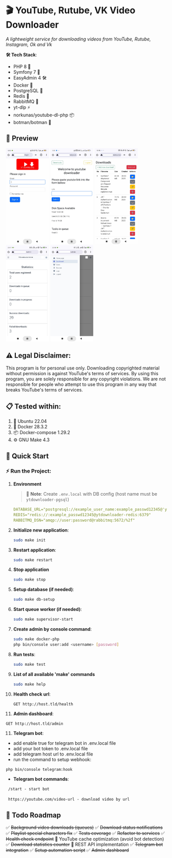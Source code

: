 # 🎬 YouTube, Rutube, VK Video Downloader

*A lightweight service for downloading videos from YouTube, Rutube, Instagram, Ok and Vk*

**🛠 Tech Stack**:
- PHP 8 🐘
- Symfony 7 🎼
- EasyAdmin 4 🛠️
- Docker 🐳
- PostgreSQL 🐘
- Redis 🚀
- RabbitMQ 🐇
- yt-dlp ⚡
- norkunas/youtube-dl-php 📦
- botman/botman 🤖

## 📸 Preview
<img src="docs/preview/1.jpg" alt="Login page" height="300"> <img src="docs/preview/2.jpg" alt="Index page" height="300"> <img src="docs/preview/3.jpg" alt="Downloads page" height="300"> <img src="docs/preview/4.jpg" alt="Admin dashboard" height="300"> <img src="docs/preview/5.jpg" alt="Admin menu" height="300">

## ⚠️ Legal Disclaimer:
This program is for personal use only. Downloading copyrighted material without permission is against YouTube's terms of services. By using this program, you are solely responsible for any copyright violations. We are not responsible for people who attempt to use this program in any way that breaks YouTube's terms of services.



## 📋 Tested within:
1. 🐧 Ubuntu 22.04
2. 🐳 Docker 28.3.2
3. 📦 Docker-compose 1.29.2
4. ⚙️ GNU Make 4.3

## 🚀 Quick Start

### ⚡ Run the Project:
1. **Environment**
   > 📝 **Note**: Create `.env.local` with DB config (host name must be `ytdownloader-pgsql`)
   ```yaml
   DATABASE_URL="postgresql://example_user_name:example_passwd12345@'ytdownloader-pgsql':5432/ytdownloader?serverVersion=16&charset=utf8"
   REDIS="redis://:example_passwd12345@ytdownloader-redis:6379"
   RABBITMQ_DSN="amqp://user:password@rabbitmq:5672/%2f"
   ```

1. **Initialize new application**:
   ```bash
   sudo make init
   ```

2. **Restart application**:
   ```bash
   sudo make restart
   ```

3. **Stop application**
   ```bash
   sudo make stop
   ```

4. **Setup database (if needed)**:
   ```bash
   sudo make db-setup
   ```

5. **Start queue worker (if needed)**:
   ```bash
   sudo make supervisor-start
   ```

6. **Create admin by console command**:
   ```bash
   sudo make docker-php
   php bin/console user:add <username> [password]
   ```

7. **Run tests**:
   ```bash
   sudo make test
   ```

8. **List of all available 'make' commands**
   ```bash
   sudo make help
   ```

9. **Health check url**:
   ```
   GET http://host.tld/health
   ```
10.  **Admin dashboard**:
   ```
   GET http://host.tld/admin
   ```
11. **Telegram bot**:
   - add enable true for telegram bot in .env.local file
   - add your bot token to .env.local file
   - add telegram host url to .env.local file
   - run the command to setup webhook:
   ```bash
   php bin/console telegram:hook
   ```
   - **Telegram bot commands**:
   ```
    /start - start bot

    https://youtube.com/video-url - download video by url
   ```

## 📝 Todo Roadmap

✅ ~~Background video downloads (queues)~~
✅ ~~Download status notifications~~
✅ ~~Playlist special characters fix~~
✅ ~~Tests coverage~~
✅ ~~Refactor to services~~
✅ ~~Health check endpoint~~
🔳 YouTube cache optimization (avoid bot detection)
✅ ~~Download statistics counter~~
🔳 REST API implementation
✅ ~~Telegram bot integration~~
✅ ~~Setup automation script~~
✅ ~~Admin dashboard~~
